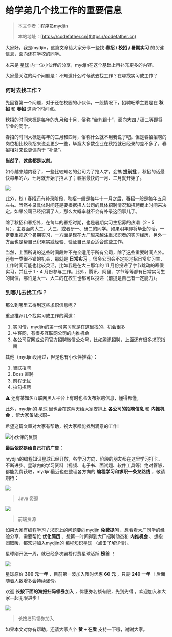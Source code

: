 # 给学弟几个找工作的重要信息

> 本文作者：[程序员mydjin](https://yuyuanweb.feishu.cn/wiki/Abldw5WkjidySxkKxU2cQdAtnah)
>
> 本站地址：[https://codefather.cn](https://codefather.cn)

大家好，我是mydjin，这篇文章给大家分享一些找 **春招 / 校招 / 暑期实习** 的关键信息，面向还在学校的同学。

本来是 [星球](https://mp.weixin.qq.com/s?__biz=MzI1NDczNTAwMA==&mid=2247505617&idx=1&sn=73c5e2b1ad9b22d93e8fd6153199ab22&scene=21#wechat_redirect) 内一位小伙伴的分享，mydjin在这个基础上再补充更多的内容。

大家最关注的两个问题是：不知道什么时候该去找工作？在哪找实习或工作？

### 何时去找工作？

先回答第一个问题，对于还在校园的小伙伴，一般情况下，招聘旺季主要是在 **秋招** 和 **春招** 这两个时间点。

秋招的时间大概是每年的九月和十月，俗称 “金九银十”，面向大四 / 研二等即将毕业的同学。

春招的时间大概是每年的三月和四月，俗称什么就不用我说了吧。但是春招招聘的岗位相比较秋招来说会更少一些，毕竟大多数企业在秋招就已经录的差不多了，春招相对来说更偏向于 “补录”。

**当然了，这些都是以前。**

如今越来越内卷了，一些比较知名的公司为了抢人才，会搞 **提前批** ，秋招的话最快每年的六、七月就开始了招人了；春招最快的一月、二月就开始了。

![](https://pic.yupi.icu/5563/202311061356608.png)

此外，秋 / 春招还有补录阶段，秋招一般是每年十一月之后，春招一般是每年五月左右。当然补录具体时间还是要根据招人公司的具体招聘情况和招聘截止时间来决定。如果公司已经招满了人，那么大概率就不会有补录这回事儿了。

除了秋招和春招外，在每年的春招时期，也是暑期实习生招募的热潮（2 - 5 月），主要面向大二、大三，或者研一、研二的同学。如果明年即将毕业的话，一定要重视这个暑期实习，一方面是现在大厂越来越注重求职者的实习经历，另外一方面也是帮自己积累实践经验、验证自己是否适合这些工作。

当然，上面所说的这些时间段并不完全适用于所有公司，除了这些重要时间点外。还有一类很不错的机会，那就是 **日常实习** 。很多公司会不定期地招日常实习生，工作时间可能也比较灵活，比如我是在大三那年的 11 月份投递了字节跳动的寒假实习，并且于 1 - 4 月份参与工作。此外，腾讯、阿里、字节等等都有日常实习生的岗位，哪怕是大一、大二的在校生也都可以投递（前提是自己有一定能力）。

### 到哪儿去找工作？

那么到哪里去得到这些求职信息呢？

重点推荐几个找实习或工作的渠道：

1. 实习僧，mydjin的第一份实习就是在这里找的，机会很多
2. 牛客网，有很多互联网公司的内推机会
3. 各公司官网或公司官方招聘微信公众号，比如腾讯招聘，上面还有很多求职指南

其他（mydjin没用过，但是也有小伙伴推荐）：

1. 智联招聘
2. Boss 直聘
3. 前程无忧
4. 拉勾招聘

⚠️ 还有某知名互联网黑人平台上有时也会发布招聘信息，懂得都懂。

此外，mydjin的 [星球](https://mp.weixin.qq.com/s?__biz=MzI1NDczNTAwMA==&mid=2247505617&idx=1&sn=73c5e2b1ad9b22d93e8fd6153199ab22&scene=21#wechat_redirect) 里也会在这两天给大家安排上 **各公司的招聘信息** 和 **内推机会** ，帮大家备战求职~

希望这篇文章对大家有帮助，祝大家都能找到满意的工作!

![](https://pic.yupi.icu/5563/202311061356481.png)小伙伴的反馈

**最后依然是给自己打的广告：**

mydjin的编程知识星球已经开放，各学习方向、阶段的朋友都在这里学习打卡、不断进步。星球内的学习资料（视频、电子书、面试题、软件工具等）绝对管够，都能免费获取，mydjin最近也在整理各方向的 **编程学习和求职一条龙路线** ，敬请期待：

![](https://pic.yupi.icu/5563/202311061356599.png)

> Java 资源

![](https://pic.yupi.icu/5563/202311061356761.png)

> 前端资源

如果大家有编程学习 / 求职上的问题要向mydjin **免费提问** 、想看看大厂同学的经验分享、需要帮忙 **优化简历** 、想第一时间得到大厂招聘动态和 **内推机会** 、想抱团取暖，都欢迎加入mydjin的 [编程知识星球](https://mp.weixin.qq.com/s?__biz=MzI1NDczNTAwMA==&mid=2247505617&idx=1&sn=73c5e2b1ad9b22d93e8fd6153199ab22&scene=21#wechat_redirect) （点击了解详情）。

星球刚开张一周，就已经多次霸榜付费星球活跃 **榜首** ！

![](https://pic.yupi.icu/5563/202311061356846.png)

星球原价 **300 元一年** ，目前第一波加入限时优惠 **60 元** ，只需 **240 一年** ！后面随着人数增多会持续涨价。

欢迎 **长按下面的海报扫码领券加入** ，优惠券名额有限，先到先得 ，欢迎加入和大家一起无限进步！

![](https://pic.yupi.icu/5563/202311061356569.png)

> 长按扫码领券加入

如果本文对你有帮助，还请大家点个 **赞 + 在看** 支持一下哦，谢谢大家。
